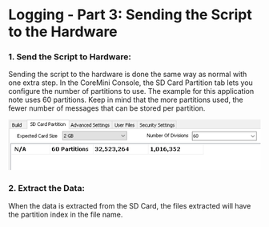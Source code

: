 # Logging - Part 3: Sending the Script to the Hardware

### 1. Send the Script to Hardware:&#x20;

Sending the script to the hardware is done the same way as normal with one extra step.  In the CoreMini Console, the SD Card Partition tab lets you configure the number of partitions to use.  The example for this application note uses 60 partitions.  Keep in mind that the more partitions used, the fewer number of messages that can be stored per partition.

![](../../.gitbook/assets/appnotCMPartPartition.gif)

### 2. Extract the Data:&#x20;

When the data is extracted from the SD Card, the files extracted will have the partition index in the file name.
